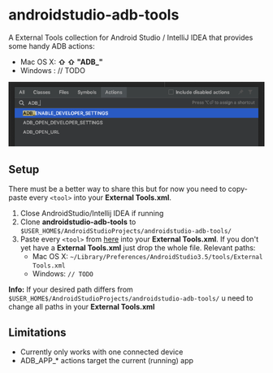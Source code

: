# androidstudio-adb-tools

A External Tools collection for Android Studio / IntelliJ IDEA that provides some handy ADB actions:

- Mac OS X: **⇧ ⇧ "ADB_"**
- Windows : // TODO

![Image of Yaktocat](https://github.com/nodes-android/androidstudio-adb-tools/blob/master/docs/readme_example.png)

## Setup

There must be a better way to share this but for now you need to copy-paste every `<tool>` into your **External Tools.xml**.

1. Close AndroidStudio/Intellij IDEA if running
2. Clone **androidstudio-adb-tools** to `$USER_HOME$/AndroidStudioProjects/androidstudio-adb-tools/`
3. Paste every `<tool>` from [here](https://github.com/nodes-android/androidstudio-adb-tools/blob/master/External%20Tools.xml) into your **External Tools.xml**. If you don't yet have a **External Tools.xml** just drop the whole file. Relevant paths:
    - Mac OS X: `~/Library/Preferences/AndroidStudio3.5/tools/External Tools.xml`
    - Windows: `// TODO`

**Info:** If your desired path differs from `$USER_HOME$/AndroidStudioProjects/androidstudio-adb-tools/` u need to change all paths in your **External Tools.xml**

## Limitations

- Currently only works with one connected device
- ADB_APP_* actions target the current (running) app

